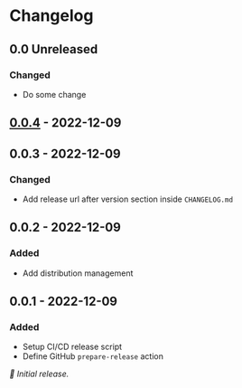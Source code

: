 # Changelog

## 0.0 Unreleased
### Changed
- Do some change

## [0.0.4] - 2022-12-09
[0.0.4]: https://github.com/alessandro-modolo/releases/tag/0.0.4

## 0.0.3 - 2022-12-09
### Changed
- Add release url after version section inside `CHANGELOG.md`

## 0.0.2 - 2022-12-09
### Added
- Add distribution management

## 0.0.1 - 2022-12-09

### Added
- Setup CI/CD release script
- Define GitHub `prepare-release` action

_:seedling: Initial release._
